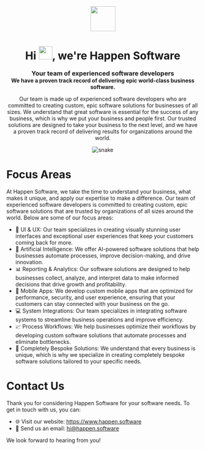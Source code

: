 <div align="center">
<div align="cetner"><a href="https://www.happen.software"><img height="65" src="https://media.happen.zone/happen/logo-long2.svg"></a></div>
<h1 align="center">Hi <img width="35" src="https://media.happen.zone/happen/waving.gif">, we're Happen Software</h1>
<h3 align="center" style="margin:0">Your team of experienced software developers</h3>
<h4 align="center" style="margin:0">We have a proven track record of delivering epic world-class business software.</h4>
</div>

<div align="center">
<p>Our team is made up of experienced software developers who are committed to creating custom, epic software solutions for businesses of all sizes. We understand that great software is essential for the success of any business, which is why we put your business and people first. Our trusted solutions are designed to take your business to the next level, and we have a proven track record of delivering results for organizations around the world.</p>
</div>

<div align="center">
  <img  src="https://media.happen.zone/happen/grid-snake.svg" alt="snake" /></a>
</div>

# Focus Areas
At Happen Software, we take the time to understand your business, what makes it unique, and apply our expertise to make a difference. Our team of experienced software developers is committed to creating custom, epic software solutions that are trusted by organizations of all sizes around the world. Below are some of our focus areas:

- 🎨 UI & UX: Our team specializes in creating visually stunning user interfaces and exceptional user experiences that keep your customers coming back for more.
- 🤖 Artificial Intelligence: We offer AI-powered software solutions that help businesses automate processes, improve decision-making, and drive innovation.
- 📊 Reporting & Analytics: Our software solutions are designed to help businesses collect, analyze, and interpret data to make informed decisions that drive growth and profitability.
- 📱 Mobile Apps: We develop custom mobile apps that are optimized for performance, security, and user experience, ensuring that your customers can stay connected with your business on the go.
- 💻 System Integrations: Our team specializes in integrating software systems to streamline business operations and improve efficiency.
- 📈 Process Workflows: We help businesses optimize their workflows by developing custom software solutions that automate processes and eliminate bottlenecks.
- 🔧 Completely Bespoke Solutions: We understand that every business is unique, which is why we specialize in creating completely bespoke software solutions tailored to your specific needs.

# Contact Us
Thank you for considering Happen Software for your software needs. To get in touch with us, you can:

- 🌐 Visit our website: https://www.happen.software
- 📧 Send us an email: hi@happen.software

We look forward to hearing from you!
